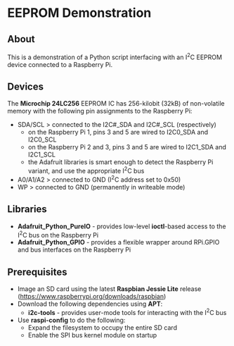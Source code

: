 # EEPROM Demonstration

## About

This is a demonstration of a Python script interfacing with an I<sup>2</sup>C
EEPROM device connected to a Raspberry Pi.

## Devices

The **Microchip 24LC256** EEPROM IC has 256-kilobit (32kB) of non-volatile memory
with the following pin assignments to the Raspberry Pi:
* SDA/SCL > connected to the I2C#_SDA and I2C#_SCL (respectively)
  * on the Raspberry Pi 1, pins 3 and 5 are wired to I2C0_SDA and I2C0_SCL
  * on the Raspberry Pi 2 and 3, pins 3 and 5 are wired to I2C1_SDA and I2C1_SCL
  * the Adafruit libraries is smart enough to detect the Raspberry Pi variant,
    and use the appropriate I<sup>2</sup>C bus
* A0/A1/A2 > connected to GND (I<sup>2</sup>C address set to 0x50)
* WP > connected to GND (permanently in writeable mode)

## Libraries

* **Adafruit_Python_PureIO** - provides low-level **ioctl**-based access to the
  I<sup>2</sup>C bus on the Raspberry Pi
* **Adafruit_Python_GPIO** - provides a flexible wrapper around RPi.GPIO and bus
  interfaces on the Raspberry Pi

## Prerequisites

* Image an SD card using the latest **Raspbian Jessie Lite** release
  (https://www.raspberrypi.org/downloads/raspbian)
* Download the following dependencies using **APT**:
  * **i2c-tools** - provides user-mode tools for interacting with the
    I<sup>2</sup>C bus
* Use **raspi-config** to do the following:
  * Expand the filesystem to occupy the entire SD card
  * Enable the SPI bus kernel module on startup
